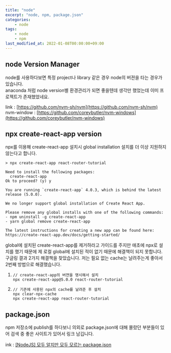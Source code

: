 ```yaml
---
title: "node"
excerpt: "node, npm, package.json"
categories:
    - node
tags:
    - node
    - npm
last_modified_at: 2022-01-08T00:00:00+09:00
---
```


## node Version Manager
node를 사용하다보면 특정 project나 library 같은 경우 node의 버젼을 타는 경우가 있습니다.  
anaconda 처럼 node version별 환경관리가 되면 좋을텐데 생각만 했었는데 이미 프로젝트가 존재했었네요.  
  
link : [https://github.com/nvm-sh/nvm](https://github.com/nvm-sh/nvm)  
nvm-window : [https://github.com/coreybutler/nvm-windows](https://github.com/coreybutler/nvm-windows)

## npx create-react-app version 
npx를 이용해 create-react-app 설치시 global installation 설치를 더 이상 지원하지 않는다고 합니다.  

```shell
> npx create-react-app react-router-tutorial

Need to install the following packages:
  create-react-app
Ok to proceed? (y) y

You are running `create-react-app` 4.0.3, which is behind the latest release (5.0.0).

We no longer support global installation of Create React App.

Please remove any global installs with one of the following commands:
- npm uninstall -g create-react-app
- yarn global remove create-react-app

The latest instructions for creating a new app can be found here:
https://create-react-app.dev/docs/getting-started/
```

global에 설치된 create-react-app를 제거하라고 가이드를 주지만 애초에 npx로 설치를 했기 때문에 제 로컬 global에 설치된 적이 없기 때문에 해결책이 되지 못합니다.  
구글링 결과 2가지 해결책을 찾았습니다. 저는 필요 없는 cache는 날려주는게 좋아서 2번째 방법으로 해결했습니다.

1. ```shell
   // create-react-app의 버젼을 명시해서 설치
   npx create-react-app@5.0.0 react-router-tutorial
   ```
   
2. ```shell
   // 기존에 사용된 npx의 cache를 날려준 후 설치
   npx clear-npx-cache
   npx create-react-app react-router-tutorial
   ```

## package.json
npm 저장소에 publish를 하다보니 의외로 package.json에 대해 몰랐던 부분들이 있어 검색 중 좋은 사이트가 있어서 링크 남깁니다.  
  
ink : [[NodeJS] 모두 알지만 모두 모르는 package.json](https://programmingsummaries.tistory.com/385)

